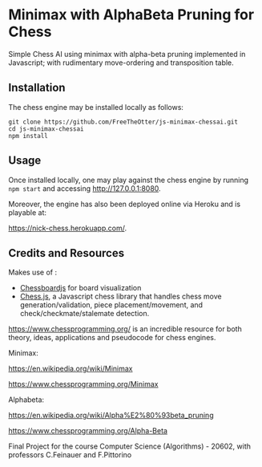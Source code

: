# Minimax with AlphaBeta Pruning for Chess
Simple Chess AI using minimax with alpha-beta pruning implemented in Javascript; with rudimentary move-ordering and transposition table.

## Installation
The chess engine may be installed locally as follows:

``` 
git clone https://github.com/FreeTheOtter/js-minimax-chessai.git
cd js-minimax-chessai
npm install
```

## Usage
Once installed locally, one may play against the chess engine by running `npm start` and accessing http://127.0.0.1:8080.

Moreover, the engine has also been deployed online via Heroku and is playable at: 

https://nick-chess.herokuapp.com/.


## Credits and Resources
Makes use of : 
 - [Chessboardjs](https://chessboardjs.com/) for board visualization
 - [Chess.js](https://github.com/jhlywa/chess.js/blob/master/README.md), a Javascript chess library that handles chess move generation/validation, piece placement/movement, and check/checkmate/stalemate detection.
 
https://www.chessprogramming.org/ is an incredible resource for both theory, ideas, applications and pseudocode for chess engines.

Minimax:

https://en.wikipedia.org/wiki/Minimax

https://www.chessprogramming.org/Minimax

Alphabeta:

https://en.wikipedia.org/wiki/Alpha%E2%80%93beta_pruning

https://www.chessprogramming.org/Alpha-Beta

Final Project for the course Computer Science (Algorithms) - 20602, with professors C.Feinauer and F.Pittorino

